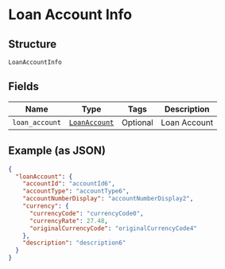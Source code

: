 
# Loan Account Info

## Structure

`LoanAccountInfo`

## Fields

| Name | Type | Tags | Description |
|  --- | --- | --- | --- |
| `loan_account` | [`LoanAccount`](../../doc/models/loan-account.md) | Optional | Loan Account |

## Example (as JSON)

```json
{
  "loanAccount": {
    "accountId": "accountId6",
    "accountType": "accountType6",
    "accountNumberDisplay": "accountNumberDisplay2",
    "currency": {
      "currencyCode": "currencyCode0",
      "currencyRate": 27.48,
      "originalCurrencyCode": "originalCurrencyCode4"
    },
    "description": "description6"
  }
}
```

